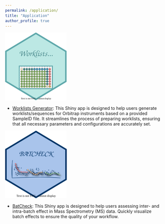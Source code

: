 ```yaml
---
permalink: /application/
title: "Application"
author_profile: true
---
```



<img src="/assets/images/WG_logo.svg" width="200px"  alt="">


+ [Worklists Generator](https://haibin-guan.shinyapps.io/worklists_generator/): This Shiny app is designed to help users generate worklists/sequences for Orbitrap instruments based on a provided SampleID file. It streamlines the process of preparing worklists, ensuring that all necessary parameters and configurations are accurately set.


<img src="/assets/images/BatCheck_logo.svg" width="200px"  alt="">

+ [BatCheck](https://haibin-guan.shinyapps.io/BatCheck/): This Shiny app is designed to help users assessing inter- and intra-batch effect in Mass Spectrometry (MS) data. Quickly visualize batch effects to ensure the quality of your workflow.


